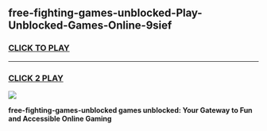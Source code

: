 
## free-fighting-games-unblocked-Play-Unblocked-Games-Online-9sief
<h3>
<a href="https://premium76.site?title=free-fighting-games-unblocked&ref=24A">CLICK TO PLAY</a></h3>
<hr>

<h3>
<a href="https://premium76.site?title=free-fighting-games-unblocked&ref=24A">CLICK 2 PLAY</a>
  
</h3>

<a href="https://premium76.site?title=free-fighting-games-unblocked&ref=24A"><img src="https://clearcache.store/games.png"></a>


**free-fighting-games-unblocked games unblocked: Your Gateway to Fun and Accessible Online Gaming**
